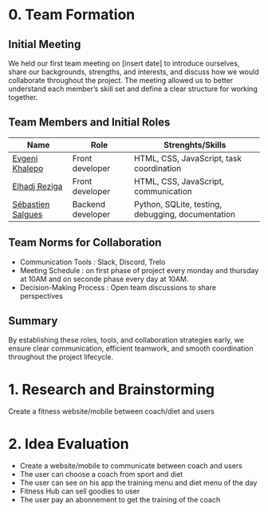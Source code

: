 # 0. Team Formation
## Initial Meeting

We held our first team meeting on [insert date] to introduce ourselves, share our backgrounds, strengths, and interests, and discuss how we would collaborate throughout the project. The meeting allowed us to better understand each member’s skill set and define a clear structure for working together.
## Team Members and Initial Roles

| Name | Role       | Strenghts/Skills          |
|--------|------------------|----------------------|
|[Evgeni Khalepo](https://github.com/Genia888) | Front developer       | HTML, CSS, JavaScript, task coordination        |
|[Elhadj Reziga](https://github.com/hedjouj)  |Front developer | HTML, CSS, JavaScript, communication   |
|[Sébastien Salgues](https://github.com/SebSa12000)  | Backend developer    | Python, SQLite, testing, debugging, documentation       |

## Team Norms for Collaboration
- Communication Tools : Slack, Discord, Trelo
- Meeting Schedule : on first phase of project every monday and thursday at 10AM and on seconde phase every day at 10AM.
- Decision-Making Process : Open team discussions to share perspectives
 ## Summary
 By establishing these roles, tools, and collaboration strategies early, we ensure clear communication, efficient teamwork, and smooth coordination throughout the project lifecycle.

# 1. Research and Brainstorming
Create a fitness website/mobile between coach/diet and users

# 2. Idea Evaluation
- Create a website/mobile to communicate between coach and users
- The user can choose a coach from sport and diet
- The user can see on his app the training menu and diet menu of the day
- Fitness Hub can sell goodies to user
- The user pay an abonnement to get the training of the coach
